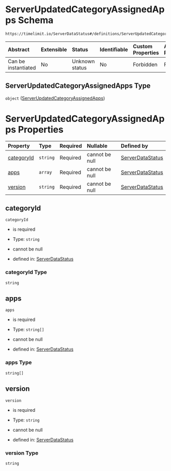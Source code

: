 # ServerUpdatedCategoryAssignedApps Schema

```txt
https://timelimit.io/ServerDataStatus#/definitions/ServerUpdatedCategoryAssignedApps
```



| Abstract            | Extensible | Status         | Identifiable | Custom Properties | Additional Properties | Access Restrictions | Defined In                                                                           |
| :------------------ | :--------- | :------------- | :----------- | :---------------- | :-------------------- | :------------------ | :----------------------------------------------------------------------------------- |
| Can be instantiated | No         | Unknown status | No           | Forbidden         | Forbidden             | none                | [ServerDataStatus.schema.json*](ServerDataStatus.schema.json "open original schema") |

## ServerUpdatedCategoryAssignedApps Type

`object` ([ServerUpdatedCategoryAssignedApps](serverdatastatus-definitions-serverupdatedcategoryassignedapps.md))

# ServerUpdatedCategoryAssignedApps Properties

| Property                  | Type     | Required | Nullable       | Defined by                                                                                                                                                                                                               |
| :------------------------ | :------- | :------- | :------------- | :----------------------------------------------------------------------------------------------------------------------------------------------------------------------------------------------------------------------- |
| [categoryId](#categoryid) | `string` | Required | cannot be null | [ServerDataStatus](serverdatastatus-definitions-serverupdatedcategoryassignedapps-properties-categoryid.md "https://timelimit.io/ServerDataStatus#/definitions/ServerUpdatedCategoryAssignedApps/properties/categoryId") |
| [apps](#apps)             | `array`  | Required | cannot be null | [ServerDataStatus](serverdatastatus-definitions-serverupdatedcategoryassignedapps-properties-apps.md "https://timelimit.io/ServerDataStatus#/definitions/ServerUpdatedCategoryAssignedApps/properties/apps")             |
| [version](#version)       | `string` | Required | cannot be null | [ServerDataStatus](serverdatastatus-definitions-serverupdatedcategoryassignedapps-properties-version.md "https://timelimit.io/ServerDataStatus#/definitions/ServerUpdatedCategoryAssignedApps/properties/version")       |

## categoryId



`categoryId`

*   is required

*   Type: `string`

*   cannot be null

*   defined in: [ServerDataStatus](serverdatastatus-definitions-serverupdatedcategoryassignedapps-properties-categoryid.md "https://timelimit.io/ServerDataStatus#/definitions/ServerUpdatedCategoryAssignedApps/properties/categoryId")

### categoryId Type

`string`

## apps



`apps`

*   is required

*   Type: `string[]`

*   cannot be null

*   defined in: [ServerDataStatus](serverdatastatus-definitions-serverupdatedcategoryassignedapps-properties-apps.md "https://timelimit.io/ServerDataStatus#/definitions/ServerUpdatedCategoryAssignedApps/properties/apps")

### apps Type

`string[]`

## version



`version`

*   is required

*   Type: `string`

*   cannot be null

*   defined in: [ServerDataStatus](serverdatastatus-definitions-serverupdatedcategoryassignedapps-properties-version.md "https://timelimit.io/ServerDataStatus#/definitions/ServerUpdatedCategoryAssignedApps/properties/version")

### version Type

`string`
